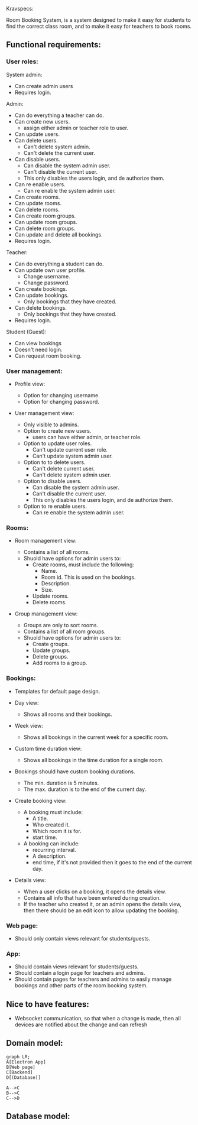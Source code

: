 Kravspecs:

Room Booking System, is a system designed to make it easy for students to find the correct class room, and to make it easy for teachers to book rooms.


## Functional requirements:

### User roles:
System admin:

- Can create admin users 
- Requires login.

Admin:

- Can do everything a teacher can do.
- Can create new users.
    - assign either admin or teacher role to user.
- Can update users.
- Can delete users.
    - Can't delete system admin.
    - Can't delete the current user.
- Can disable users.
    - Can disable the system admin user.
    - Can't disable the current user.
    - This only disables the users login, and de authorize them.
- Can re enable users.
    - Can re enable the system admin user.
- Can create rooms.
- Can update rooms.
- Can delete rooms.
- Can create room groups.
- Can update room groups.
- Can delete room groups.
- Can update and delete all bookings.
- Requires login.

Teacher:

- Can do everything a student can do.
- Can update own user profile.
    - Change username.
    - Change password.
- Can create bookings.
- Can update bookings.
    - Only bookings that they have created.
- Can delete bookings.
    - Only bookings that they have created.
- Requires login.

Student (Guest):

- Can view bookings
- Doesn't need login.
- Can request room booking.

### User management:

- Profile view:
    - Option for changing username.
    - Option for changing password.

- User management view:
    - Only visible to admins.
    - Option to create new users.
        * users can have either admin, or teacher role.
    - Option to update user roles.
        * Can't update current user role.
        * Can't update system admin user.
    - Option to to delete users.
        * Can't delete current user.
        * Can't delete system admin user.
    - Option to disable users.
        * Can disable the system admin user.
        * Can't disable the current user.
        * This only disables the users login, and de authorize them.
    - Option to re enable users.
        * Can re enable the system admin user.
    

### Rooms:

- Room management view:
    - Contains a list of all rooms.
    - Shuold have options for admin users to:
        * Create rooms, must include the following:
            - Name.
            - Room id. This is used on the bookings.
            - Description.
            - Size.
        * Update rooms.
        * Delete rooms.

- Group management view:  
    - Groups are only to sort rooms.  
    - Contains a list of all room groups.
    - Shuold have options for admin users to:
        * Create groups.
        * Update groups.
        * Delete groups.
        * Add rooms to a group.

### Bookings:

- Templates for default page design.
- Day view:
    - Shows all rooms and their bookings.
- Week view:
    - Shows all bookings in the current week for a specific room.

- Custom time duration view: 
    - Shows all bookings in the time duration for a single room.

- Bookings should have custom booking durations.
    - The min. duration is 5 minutes.
    - The max. duration is to the end of the current day.

- Create booking view:
    - A booking must include: 
        * A title.
        * Who created it.
        * Which room it is for.
        * start time.
    - A booking can include:
        * recurring interval.
        * A description.
        * end time, if it's not provided then it goes to the end of the current day.

- Details view:
    - When a user clicks on a booking, it opens the details view.
    - Contains all info that have been entered during creation.
    - If the teacher who created it, or an admin opens the details view, then there should be an edit icon to allow updating the booking.

### Web page:

- Should only contain views relevant for students/guests.

### App:

- Should contain views relevant for students/guests.
- Should contain a login page for teachers and admins.
- Should contain pages for teachers and admins to easily manage bookings and other parts of the room booking system.

## Nice to have features:

- Websocket communication, so that when a change is made, then all devices are notified about the change and can refresh

## Domain model:

```mermaid
graph LR;
A[Electron App]
B[Web page]
C[Backend]
D[(Database)]

A-->C
B-->C
C-->D
```

## Database model:



<!-- Tids system.

mobil side.
desktop side.

når man trygger på en booking, skal man kunne se mere info omkring booking.
når man trygger på et lokale så viser den kun bookings for det lokale.
(når man åbner detajleret info for en booking, så vil den underviser som har oprettet booking, samt admins kunne se et pencil ikon, som man kan trygge for at redigere booking.)

Alle bruger:

- liste over ledige lokaler
- liste over alle lokaler
- grupperinger af lokaler
    - Det skal være muligt at søge/filterer baseret på grupperinger.


(Underviser bruger:
- kan booke lokaler
- kan redigerer egne bookings
- kan slette egne bookings)

(Admin bruger:
- Det skal være muligt at oprette grupperinger af lokaler.
- Kan redigerer alle bookings (CRUD)
- Kan oprette lokaler
- Kan slette lokaler
- Kan tilføje nye bruger
- Kan slette brugerer.)

(bruger grupper:
- elever (Kræver ikke login)
- underviser (Kræver login)
- admin (kræver login))

(Backend:
- auth using jwt
- api for crud operations:
    - user
    - rooms
    - room-groups
    - bookings
- database

Frontend:
- User management
    - profile
    - admin

- Room management
    - CRUD rooms
    - CRUD groups)

(- Opret booking side.)

(- Default side
    - Day page with all rooms + bookings
    - Week page for single room + bookings
    - Custom time duration page for single room + bookings.)

(Andet:
- Electron desktop/mobile app
- Websocket communication, so that when a change is made, then all devices are notified about the change and can refresh) -->
